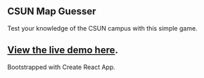 ## CSUN Map Guesser
Test your knowledge of the CSUN campus with this simple game.

## [View the live demo here](https://csun-map-game-ctw.web.app/).

Bootstrapped with Create React App.
